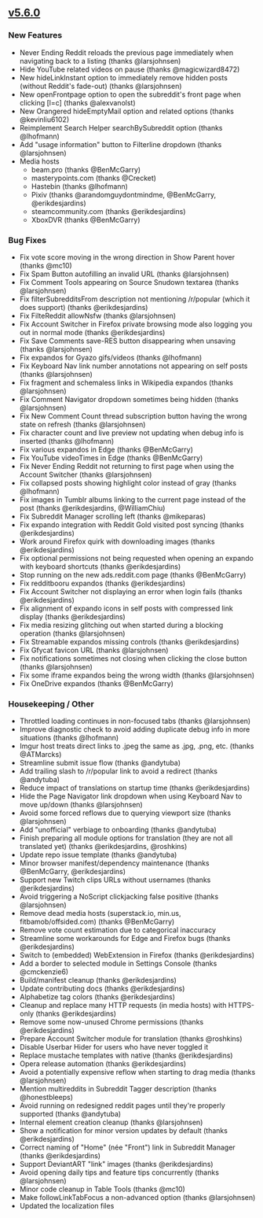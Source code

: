 ## [v5.6.0](https://github.com/honestbleeps/Reddit-Enhancement-Suite/releases/v5.6.0)


### New Features

- Never Ending Reddit reloads the previous page immediately when navigating back to a listing (thanks @larsjohnsen)
- Hide YouTube related videos on pause (thanks @magicwizard8472)
- New hideLinkInstant option to immediately remove hidden posts (without Reddit's fade-out) (thanks @larsjohnsen)
- New openFrontpage option to open the subreddit's front page when clicking \[l=c\] (thanks @alexvanolst)
- New Orangered hideEmptyMail option and related options (thanks @kevinliu6102)
- Reimplement Search Helper searchBySubreddit option (thanks @lhofmann)
- Add "usage information" button to Filterline dropdown (thanks @larsjohnsen)
- Media hosts
  - beam.pro (thanks @BenMcGarry)
  - masterypoints.com (thanks @Crecket)
  - Hastebin (thanks @lhofmann)
  - Pixiv (thanks @arandomguydontmindme, @BenMcGarry, @erikdesjardins)
  - steamcommunity.com (thanks @erikdesjardins)
  - XboxDVR (thanks @BenMcGarry)

### Bug Fixes

- Fix vote score moving in the wrong direction in Show Parent hover (thanks @mc10)
- Fix Spam Button autofilling an invalid URL (thanks @larsjohnsen)
- Fix Comment Tools appearing on Source Snudown textarea (thanks @larsjohnsen)
- Fix filterSubredditsFrom description not mentioning /r/popular (which it does support) (thanks @erikdesjardins)
- Fix FilteReddit allowNsfw (thanks @larsjohnsen)
- Fix Account Switcher in Firefox private browsing mode also logging you out in normal mode (thanks @erikdesjardins)
- Fix Save Comments save-RES button disappearing when unsaving (thanks @larsjohnsen)
- Fix expandos for Gyazo gifs/videos (thanks @lhofmann)
- Fix Keyboard Nav link number annotations not appearing on self posts (thanks @larsjohnsen)
- Fix fragment and schemaless links in Wikipedia expandos (thanks @larsjohnsen)
- Fix Comment Navigator dropdown sometimes being hidden (thanks @larsjohnsen)
- Fix New Comment Count thread subscription button having the wrong state on refresh (thanks @larsjohnsen)
- Fix character count and live preview not updating when debug info is inserted (thanks @lhofmann)
- Fix various expandos in Edge (thanks @BenMcGarry)
- Fix YouTube videoTimes in Edge (thanks @BenMcGarry)
- Fix Never Ending Reddit not returning to first page when using the Account Switcher (thanks @larsjohnsen)
- Fix collapsed posts showing highlight color instead of gray (thanks @lhofmann)
- Fix images in Tumblr albums linking to the current page instead of the post (thanks @erikdesjardins, @WilliamChiu)
- Fix Subreddit Manager scrolling left (thanks @mikeparas)
- Fix expando integration with Reddit Gold visited post syncing (thanks @erikdesjardins)
- Work around Firefox quirk with downloading images (thanks @erikdesjardins)
- Fix optional permissions not being requested when opening an expando with keyboard shortcuts (thanks @erikdesjardins)
- Stop running on the new ads.reddit.com page (thanks @BenMcGarry)
- Fix redditbooru expandos (thanks @erikdesjardins)
- Fix Account Switcher not displaying an error when login fails (thanks @erikdesjardins)
- Fix alignment of expando icons in self posts with compressed link display (thanks @erikdesjardins)
- Fix media resizing glitching out when started during a blocking operation (thanks @larsjohnsen)
- Fix Streamable expandos missing controls (thanks @erikdesjardins)
- Fix Gfycat favicon URL (thanks @larsjohnsen)
- Fix notifications sometimes not closing when clicking the close button (thanks @larsjohnsen)
- Fix some iframe expandos being the wrong width (thanks @larsjohnsen)
- Fix OneDrive expandos (thanks @BenMcGarry)

### Housekeeping / Other

- Throttled loading continues in non-focused tabs (thanks @larsjohnsen)
- Improve diagnostic check to avoid adding duplicate debug info in more situations (thanks @lhofmann)
- Imgur host treats direct links to .jpeg the same as .jpg, .png, etc. (thanks @ATMarcks)
- Streamline submit issue flow (thanks @andytuba)
- Add trailing slash to /r/popular link to avoid a redirect (thanks @andytuba)
- Reduce impact of translations on startup time (thanks @erikdesjardins)
- Hide the Page Navigator link dropdown when using Keyboard Nav to move up/down (thanks @larsjohnsen)
- Avoid some forced reflows due to querying viewport size (thanks @larsjohnsen)
- Add "unofficial" verbiage to onboarding (thanks @andytuba)
- Finish preparing all module options for translation (they are not all translated yet) (thanks @erikdesjardins, @roshkins)
- Update repo issue template (thanks @andytuba)
- Minor browser manifest/dependency maintenance (thanks @BenMcGarry, @erikdesjardins)
- Support new Twitch clips URLs without usernames (thanks @erikdesjardins)
- Avoid triggering a NoScript clickjacking false positive (thanks @larsjohnsen)
- Remove dead media hosts (superstack.io, min.us, fitbamob/offsided.com) (thanks @BenMcGarry)
- Remove vote count estimation due to categorical inaccuracy
- Streamline some workarounds for Edge and Firefox bugs (thanks @erikdesjardins)
- Switch to (embedded) WebExtension in Firefox (thanks @erikdesjardins)
- Add a border to selected module in Settings Console (thanks @cmckenzie6)
- Build/manifest cleanup (thanks @erikdesjardins)
- Update contributing docs (thanks @erikdesjardins)
- Alphabetize tag colors (thanks @erikdesjardins)
- Cleanup and replace many HTTP requests (in media hosts) with HTTPS-only (thanks @erikdesjardins)
- Remove some now-unused Chrome permissions (thanks @erikdesjardins)
- Prepare Account Switcher module for translation (thanks @roshkins)
- Disable Userbar Hider for users who have never toggled it
- Replace mustache templates with native (thanks @erikdesjardins)
- Opera release automation (thanks @erikdesjardins)
- Avoid a potentially expensive reflow when starting to drag media (thanks @larsjohnsen)
- Mention multireddits in Subreddit Tagger description (thanks @honestbleeps)
- Avoid running on redesigned reddit pages until they're properly supported (thanks @andytuba)
- Internal element creation cleanup (thanks @larsjohnsen)
- Show a notification for minor version updates by default (thanks @erikdesjardins)
- Correct naming of "Home" (née "Front") link in Subreddit Manager (thanks @erikdesjardins)
- Support DeviantART "link" images (thanks @erikdesjardins)
- Avoid opening daily tips and feature tips concurrently (thanks @larsjohnsen)
- Minor code cleanup in Table Tools (thanks @mc10)
- Make followLinkTabFocus a non-advanced option (thanks @larsjohnsen)
- Updated the localization files
